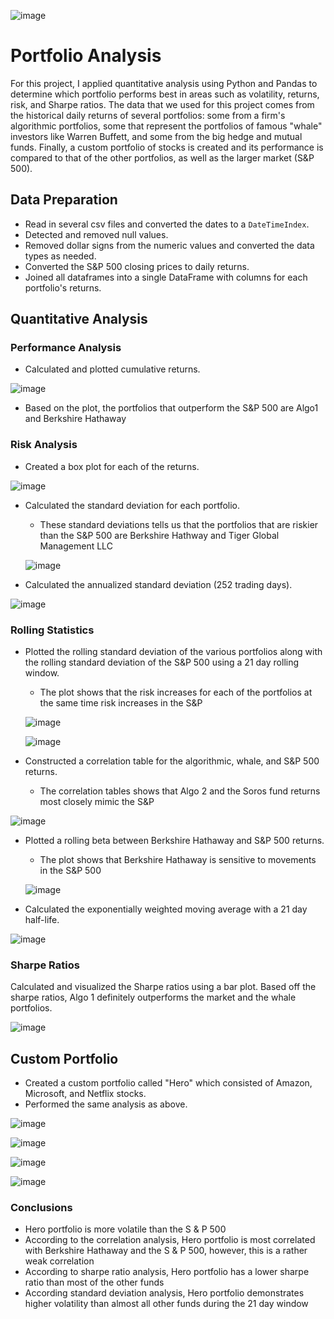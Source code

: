![image](https://user-images.githubusercontent.com/65314799/100803849-7ea7e780-33f1-11eb-873e-a8065d125b07.png)

# Portfolio Analysis

For this project, I applied quantitative analysis using Python and Pandas to determine which portfolio performs best in areas such as volatility, returns, risk, and Sharpe ratios.  The data that we used for this project comes from the historical daily returns of several portfolios: some from a firm's algorithmic portfolios, some that represent the portfolios of famous "whale" investors like Warren Buffett, and some from the big hedge and mutual funds. Finally, a custom portfolio of stocks is created and its performance is compared to that of the other portfolios, as well as the larger market (S&P 500).

## Data Preparation

* Read in several csv files and converted the dates to a `DateTimeIndex`.
* Detected and removed null values.
* Removed dollar signs from the numeric values and converted the data types as needed.
* Converted the S&P 500 closing prices to daily returns.
* Joined all dataframes into a single DataFrame with columns for each portfolio's returns.

## Quantitative Analysis

### Performance Analysis

* Calculated and plotted cumulative returns.

![image](https://user-images.githubusercontent.com/65314799/100804076-d7778000-33f1-11eb-9514-f08d3f05d504.png)

* Based on the plot, the portfolios that outperform the S&P 500 are Algo1 and Berkshire Hathaway

### Risk Analysis

* Created a box plot for each of the returns.

![image](https://user-images.githubusercontent.com/65314799/100803959-a6974b00-33f1-11eb-86d3-a64747b3ef49.png)

* Calculated the standard deviation for each portfolio.
  * These standard deviations tells us that the portfolios that are riskier than the S&P 500 are Berkshire Hathway and Tiger Global Management LLC
  
  ![image](https://user-images.githubusercontent.com/65314799/100804134-f0803100-33f1-11eb-9a3c-1314873e364f.png)

* Calculated the annualized standard deviation (252 trading days).

![image](https://user-images.githubusercontent.com/65314799/100803897-90898a80-33f1-11eb-8ce9-fbd24eb02db2.png)

### Rolling Statistics

* Plotted the rolling standard deviation of the various portfolios along with the rolling standard deviation of the S&P 500 using a 21 day rolling window.
  * The plot shows that the risk increases for each of the portfolios at the same time risk increases in the S&P
 
  ![image](https://user-images.githubusercontent.com/65314799/100804485-916eec00-33f2-11eb-87cb-30c141301d7a.png)

  ![image](https://user-images.githubusercontent.com/65314799/100804336-4f45aa80-33f2-11eb-9557-b7abfc41e0a3.png)

* Constructed a correlation table for the algorithmic, whale, and S&P 500 returns.
  * The correlation tables shows that Algo 2 and the Soros fund returns most closely mimic the S&P

![image](https://user-images.githubusercontent.com/65314799/100804014-badb4800-33f1-11eb-98dc-61927514e57e.png)

* Plotted a rolling beta between Berkshire Hathaway and S&P 500 returns.
  * The plot shows that Berkshire Hathaway is sensitive to movements in the S&P 500
  
  ![image](https://user-images.githubusercontent.com/65314799/100804421-77cda480-33f2-11eb-83d6-5c1780d1d314.png)

* Calculated the exponentially weighted moving average with a 21 day half-life.

![image](https://user-images.githubusercontent.com/65314799/100804386-64bad480-33f2-11eb-987e-4d166b927455.png)


### Sharpe Ratios

Calculated and visualized the Sharpe ratios using a bar plot.
Based off the sharpe ratios, Algo 1 definitely outperforms the market and the whale portfolios.

![image](https://user-images.githubusercontent.com/65314799/100804548-b3686e80-33f2-11eb-9280-f87cf4732dde.png)

## Custom Portfolio

* Created a custom portfolio called "Hero" which consisted of Amazon, Microsoft, and Netflix stocks.
* Performed the same analysis as above.

![image](https://user-images.githubusercontent.com/65314799/100804213-1ad1ee80-33f2-11eb-9c0a-5b994448c33c.png)

![image](https://user-images.githubusercontent.com/65314799/100804169-05f55b00-33f2-11eb-98e5-3b11a401f11a.png)

![image](https://user-images.githubusercontent.com/65314799/100804267-2f15eb80-33f2-11eb-98d0-af253fb12451.png)

![image](https://user-images.githubusercontent.com/65314799/100804303-41902500-33f2-11eb-9a2e-e59014e2a691.png)

### Conclusions

* Hero portfolio is more volatile than the S & P 500
* According to the correlation analysis, Hero portfolio is most correlated with Berkshire Hathaway and the S & P 500, however, this is a rather weak correlation
* According to sharpe ratio analysis, Hero portfolio has a lower sharpe ratio than most of the other funds
* According standard deviation analysis, Hero portfolio demonstrates higher volatility than almost all other funds during the 21 day window
